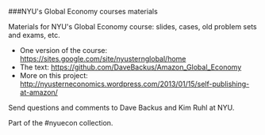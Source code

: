 ###NYU's Global Economy courses materials

Materials for NYU's Global Economy course:  slides, cases, old problem sets and exams, etc.    

 * One version of the course:  https://sites.google.com/site/nyusternglobal/home
 * The text:  https://github.com/DaveBackus/Amazon_Global_Economy
 * More on this project:  http://nyusterneconomics.wordpress.com/2013/01/15/self-publishing-at-amazon/ 

Send questions and comments to Dave Backus and Kim Ruhl at NYU.  

Part of the #nyuecon collection.
